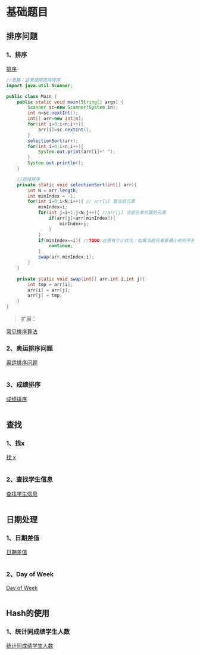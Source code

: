 # 基础题目

## 排序问题

### 1、排序

[排序](https://www.nowcoder.com/practice/508f66c6c93d4191ab25151066cb50ef?tpId=69&tqId=29657&tPage=1&ru=/kaoyan/retest/11002&qru=/ta/hust-kaoyan/question-ranking)

```java
//思路：这里使用选择排序
import java.util.Scanner;

public class Main {
    public static void main(String[] args) {
        Scanner sc=new Scanner(System.in);
        int n=sc.nextInt();
        int[] arr=new int[n];
        for(int i=0;i<n;i++){
            arr[i]=sc.nextInt();
        }
        selectionSort(arr);
        for(int i=0;i<n;i++){
            System.out.print(arr[i]+" ");
        }
        System.out.println();
    }

    //选择排序
    private static void selectionSort(int[] arr){
        int N = arr.length;
        int minIndex = -1;
        for(int i=0;i<N;i++){ // arr[i] 是当前元素
            minIndex=i;
            for(int j=i+1;j<N;j++){ //arr[j] 当前元素后面的元素
                if(arr[j]<arr[minIndex]){
                    minIndex=j;
                }
            }
            if(minIndex==i){ //TODO:这里有个小优化：如果当前元素是最小的则不用交换了
                continue;
            }
            swap(arr,minIndex,i);
        }
    }

    private static void swap(int[] arr,int i,int j){
        int tmp = arr[i];
        arr[i] = arr[j];
        arr[j] = tmp;
    }
}
```

> 扩展：

[常见排序算法](data_structure/10_排序.md)

### 2、奥运排序问题

[奥运排序问题](https://www.nowcoder.com/practice/100a4376cafc439b86f5f8791fb461f3?tpId=63&tqId=29564&tPage=1&ru=/kaoyan/retest/9001&qru=/ta/zju-kaoyan/question-ranking)

```java

```



### 3、成绩排序

[成绩排序](https://www.nowcoder.com/practice/0383714a1bb749499050d2e0610418b1?tpId=60&tqId=29474&tPage=1&ru=/kaoyan/retest/1001&qru=/ta/tsing-kaoyan/question-ranking)

```java

```



## 查找

### 1、找x

[找 x](https://www.nowcoder.com/practice/069e2130430c41229ab25e47fa0949a6?tpId=40&tqId=21489&tPage=1&rp=1&ru=/ta/kaoyan&qru=/ta/kaoyan/question-ranking)

```java

```



### 2、查找学生信息

[查找学生信息](https://www.nowcoder.com/practice/fe8bff0750c8448081759f3ee0d86bb4?tpId=40&tqId=21358&tPage=1&rp=1&ru=/ta/kaoyan&qru=/ta/kaoyan/question-ranking)

```java

```



## 日期处理

### 1、日期差值

[日期差值](https://www.nowcoder.com/practice/ccb7383c76fc48d2bbc27a2a6319631c?tpId=62&tqId=29468&tPage=2&ru=/kaoyan/retest/2002&qru=/ta/sju-kaoyan/question-ranking)

```java

```



### 2、Day of Week

[Day of Week](https://www.nowcoder.com/practice/a3417270d1c0421587a60b93cdacbca0?tpId=40&tqId=21439&tPage=1&rp=1&ru=/ta/kaoyan&qru=/ta/kaoyan/question-ranking)

```java

```



## Hash的使用

### 1、统计同成绩学生人数

[统计同成绩学生人数](https://www.nowcoder.com/practice/987123efea5f43709f31ad79a318ca69?tpId=40&tqId=21467&tPage=1&rp=1&ru=/ta/kaoyan&qru=/ta/kaoyan/question-ranking)

```java

```



